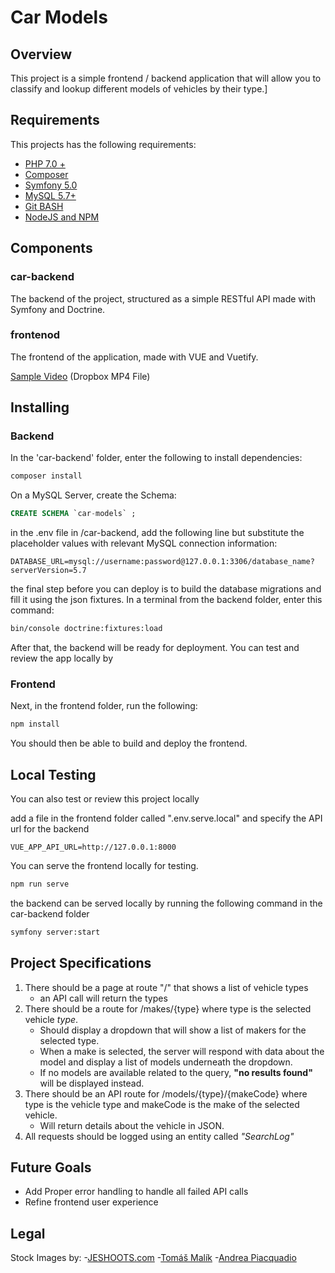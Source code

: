 # Car Models

## Overview

This project is a simple frontend / backend application that will allow you to classify and lookup different models of vehicles by their type.]

## Requirements

This projects has the following requirements:

- [PHP 7.0 +](https://windows.php.net/download/)
- [Composer](https://getcomposer.org)
- [Symfony 5.0](https://symfony.com/download)
- [MySQL 5.7+](https://dev.mysql.com/downloads/installer/)
- [Git BASH](https://gitforwindows.org)
- [NodeJS and NPM](https://nodejs.org/en/)

## Components

### car-backend

The backend of the project, structured as a simple RESTful API made with Symfony and Doctrine.

### frontenod

The frontend of the application, made with VUE and Vuetify.

[Sample Video](https://dl.dropboxusercontent.com/s/c9zjtda47wx99qf/2020-07-18%2012-42-49.mp4) (Dropbox MP4 File)

## Installing

### Backend

In the 'car-backend' folder, enter the following to install dependencies:

```BASH
composer install
```

On a MySQL Server, create the Schema:

```SQL
CREATE SCHEMA `car-models` ;
```

in the .env file in /car-backend, add the following line but substitute the placeholder values with relevant MySQL connection information:

```env
DATABASE_URL=mysql://username:password@127.0.0.1:3306/database_name?serverVersion=5.7
```

the final step before you can deploy is to build the database migrations and fill it using the json fixtures. In a terminal from the backend folder, enter this command:

```BASH
bin/console doctrine:fixtures:load
```

After that, the backend will be ready for deployment. You can test and review the app locally by 

### Frontend

Next, in the frontend folder, run the following:

```BASH
npm install
```

You should then be able to build and deploy the frontend.

## Local Testing

You can also test or review this project locally

add a file in the frontend folder called ".env.serve.local" and specify the API url for the backend

```ENV
VUE_APP_API_URL=http://127.0.0.1:8000
```

You can serve the frontend locally for testing.

```BASH
npm run serve
```

the backend can be served locally by running the following command in the car-backend folder

```BASH
symfony server:start
```

## Project Specifications

1. There should be a page at route "/" that shows a list of vehicle types
	- an API call will return the types
2. There should be a route for /makes/{type} where type is the selected vehicle *type*.
	- Should display a dropdown that will show a list of makers for the selected type.
	- When a make is selected, the server will respond with data about the model and display a list of models underneath the dropdown.
	- If no models are available related to the query, **"no results found"** will be displayed instead.
3. There should be an API route for /models/{type}/{makeCode} where type is the vehicle type and makeCode is the make of the selected vehicle.
	- Will return details about the vehicle in JSON.
4. All requests should be logged using an entity called *"SearchLog"*

## Future Goals

- Add Proper error handling to handle all failed API calls
- Refine frontend user experience

## Legal

Stock Images by:
-[JESHOOTS.com](https://www.pexels.com/@jeshoots-com-147458)
-[Tomáš Malík](https://www.pexels.com/@tomas-malik-793526)
-[Andrea Piacquadio](https://www.pexels.com/@olly)